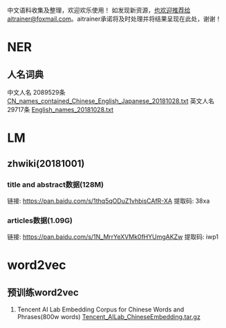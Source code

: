 中文语料收集及整理，欢迎欢乐使用！
如发现新资源，也欢迎推荐给aitrainer@foxmail.com。aitrainer承诺将及时处理并将结果呈现在此处，谢谢！


# NER
## 人名词典
中文人名 2089529条 [CN_names_contained_Chinese_English_Japanese_20181028.txt](https://github.com/aitrainer/cnCorpus/blob/master/ner/knowledge/)
英文人名 29717条 [English_names_20181028.txt](https://github.com/aitrainer/cnCorpus/blob/master/ner/knowledge/)

# LM
## zhwiki(20181001)
### title and abstract数据(128M)
链接: https://pan.baidu.com/s/1thq5qODuZ1vhbisCAfR-XA 提取码: 38xa

### articles数据(1.09G)
链接: https://pan.baidu.com/s/1N_MrrYeXVMk0fHYUmgAKZw 提取码: iwp1

# word2vec

## 预训练word2vec
1. Tencent AI Lab Embedding Corpus for Chinese Words and Phrases(800w words) [Tencent_AILab_ChineseEmbedding.tar.gz](https://ai.tencent.com/ailab/nlp/embedding.html)

 
